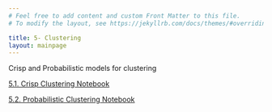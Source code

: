 ```yaml
---
# Feel free to add content and custom Front Matter to this file.
# To modify the layout, see https://jekyllrb.com/docs/themes/#overriding-theme-defaults

title: 5- Clustering
layout: mainpage
---
```



Crisp and Probabilistic models for clustering

[5.1. Crisp Clustering Notebook](https://github.com/ramonbejar/bdatamining/blob/main/sessions/Clustering/clusteringdata-crisp-py3-sshow.ipynb)

[5.2. Probabilistic Clustering Notebook](https://github.com/ramonbejar/bdatamining/blob/main/sessions/Clustering/clusteringdata-probabilistic-py3-sshow.ipynb)
